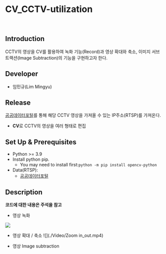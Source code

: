 # CV_CCTV-utilization

<br>

 ## **Introduction**

CCTV의 영상을 CV를 활용하여 녹화 기능(Record)과 영상 확대와 축소, 이미지 서브트랙션(Image Subtraction)의 기능을 구현하고자 한다.

## **Developer**

* 임민규(Lim Mingyu)

## **Release**

[공공데이터포털](https://www.data.go.kr/data/15063717/fileData.do)를 통해 해당 CCTV 영상을 가져올 수 있는 IP주소(RTSP)를 가져온다.

* **CV**로 CCTV의 영상을 여러 형태로 편집

## **Set Up & Prerequisites**

* Python >= 3.9
* Install python pip.
  * You may need to install first:`python -m pip install opencv-python`
* Data(RTSP):
  * [공공데이터포털](https://www.data.go.kr/data/15063717/fileData.do)
 
## **Description**
 **코드에 대한 내용은 주석을 참고**

 * 영상 녹화
   <p align="center">
  <img src="![Record](https://github.com/limstinger/CV_CCTV-utilization/assets/113160281/ff84007e-6313-4390-a40c-a228addacf5a)">
</p>
   
 * 영상 확대 / 축소
   ![](./Video/Zoom in_out.mp4)<br>
   
 * 영상 Image subtraction
   




